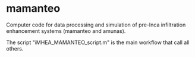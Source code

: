 # mamanteo
Computer code for data processing and simulation of pre-Inca infiltration enhancement systems (mamanteo and amunas).

The script "iMHEA_MAMANTEO_script.m" is the main workflow that call all others.
